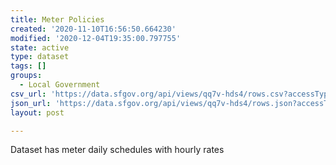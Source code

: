 ```yaml
---
title: Meter Policies
created: '2020-11-10T16:56:50.664230'
modified: '2020-12-04T19:35:00.797755'
state: active
type: dataset
tags: []
groups:
  - Local Government
csv_url: 'https://data.sfgov.org/api/views/qq7v-hds4/rows.csv?accessType=DOWNLOAD'
json_url: 'https://data.sfgov.org/api/views/qq7v-hds4/rows.json?accessType=DOWNLOAD'
layout: post

---
```

Dataset has  meter daily schedules with hourly rates
